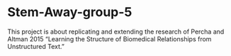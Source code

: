 # Stem-Away-group-5

This project is about replicating and extending the research of Percha and Altman 2015 “Learning the Structure of Biomedical Relationships from Unstructured Text.”
